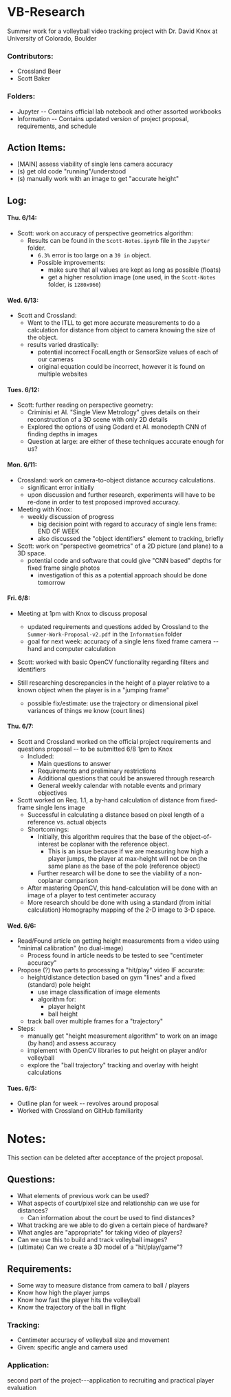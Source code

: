 # VB-Research
Summer work for a volleyball video tracking project with Dr. David Knox at University of Colorado, Boulder

### Contributors:
* Crossland Beer
* Scott Baker

### Folders:
* Jupyter -- Contains official lab notebook and other assorted workbooks
* Information -- Contains updated version of project proposal, requirements, and schedule

## Action Items:
* [MAIN] assess viability of single lens camera accuracy
* (s) get old code "running"/understood
* (s) manually work with an image to get "accurate height"

## Log:

#### Thu. 6/14:
* Scott: work on accuracy of perspective geometrics algorithm:
  * Results can be found in the `Scott-Notes.ipynb` file in the `Jupyter` folder.
    * `6.3%` error is too large on a `39 in` object.
    * Possible improvements:
      * make sure that all values are kept as long as possible (floats)
      * get a higher resolution image (one used, in the `Scott-Notes` folder, is `1280x960`)

#### Wed. 6/13:
* Scott and Crossland:
  * Went to the ITLL to get more accurate measurements to do a calculation for distance from object to camera knowing the size of the object.
  * results varied drastically:
    * potential incorrect FocalLength or SensorSize values of each of our cameras
    * original equation could be incorrect, however it is found on multiple websites


#### Tues. 6/12:
* Scott: further reading on perspective geometry:
  * Criminisi et Al. "Single View Metrology" gives details on their reconstruction of a 3D scene with only 2D details
  * Explored the options of using Godard et Al. monodepth CNN of finding depths in images
  * Question at large: are either of these techniques accurate enough for us?


#### Mon. 6/11:
* Crossland: work on camera-to-object distance accuracy calculations.
  * significant error initially
  * upon discussion and further research, experiments will have to be re-done in order to test proposed improved accuracy.
* Meeting with Knox:
  * weekly discussion of progress
    * big decision point with regard to accuracy of single lens frame: END OF WEEK
    * also discussed the "object identifiers" element to tracking, briefly
* Scott: work on "perspective geometrics" of a 2D picture (and plane) to a 3D space.
  * potential code and software that could give "CNN based" depths for fixed frame single photos
    * investigation of this as a potential approach should be done tomorrow


#### Fri. 6/8:
* Meeting at 1pm with Knox to discuss proposal
  * updated requirements and questions added by Crossland to the `Summer-Work-Proposal-v2.pdf` in the `Information` folder
  * goal for next week: accuracy of a single lens fixed frame camera -- hand and computer calculation
* Scott: worked with basic OpenCV functionality regarding filters and identifiers

* Still researching descrepancies in the height of a player relative to a known object when the player is in a "jumping frame"
  * possible fix/estimate: use the trajectory or dimensional pixel variances of things we know (court lines)

#### Thu. 6/7:
* Scott and Crossland worked on the official project requirements and questions proposal -- to be submitted 6/8 1pm to Knox
  * Included:
    * Main questions to answer
    * Requirements and preliminary restrictions
    * Additional questions that could be answered through research
    * General weekly calendar with notable events and primary objectives
* Scott worked on Req. 1.1, a by-hand calculation of distance from fixed-frame single lens image
  * Successful in calculating a distance based on pixel length of a reference vs. actual objects
  * Shortcomings:
    * Initially, this algorithm requires that the base of the object-of-interest be coplanar with the reference object.
      * This is an issue because if we are measuring how high a player jumps, the player at max-height will not be on the same plane as the base of the pole (reference object)
    * Further research will be done to see the viability of a non-coplanar comparison
  * After mastering OpenCV, this hand-calculation will be done with an image of a player to test centimeter accuracy
  * More research should be done with using a standard (from initial calculation) Homography mapping of the 2-D image to 3-D space.

#### Wed. 6/6:
* Read/Found article on getting height measurements from a video using "minimal calibration" (no dual-image)
  * Process found in article needs to be tested to see "centimeter accuracy"
* Propose (?) two parts to processing a "hit/play" video IF accurate:
  * height/distance detection based on gym "lines" and a fixed (standard) pole height
    * use image classification of image elements
    * algorithm for:
      * player height
      * ball height
  * track ball over multiple frames for a "trajectory"
* Steps:
  * manually get "height measurement algorithm" to work on an image (by hand) and assess accuracy
  * implement with OpenCV libraries to put height on player and/or volleyball
  * explore the "ball trajectory" tracking and overlay with height calculations

#### Tues. 6/5:
* Outline plan for week -- revolves around proposal
* Worked with Crossland on GitHub familiarity


# Notes:
This section can be deleted after acceptance of the project proposal.

## Questions:
* What elements of previous work can be used?
* What aspects of court/pixel size and relationship can we use for distances?
  * Can information about the court be used to find distances?
* What tracking are we able to do given a certain piece of hardware?
* What angles are "appropriate" for taking video of players?
* Can we use this to build and track volleyball images?
* (ultimate) Can we create a 3D model of a "hit/play/game"?

## Requirements:
* Some way to measure distance from camera to ball / players
* Know how high the player jumps
* Know how fast the player hits the volleyball
* Know the trajectory of the ball in flight


### Tracking:
* Centimeter accuracy of volleyball size and movement
* Given: specific angle and camera used

### Application:
second part of the project---application to recruiting and practical player evaluation
